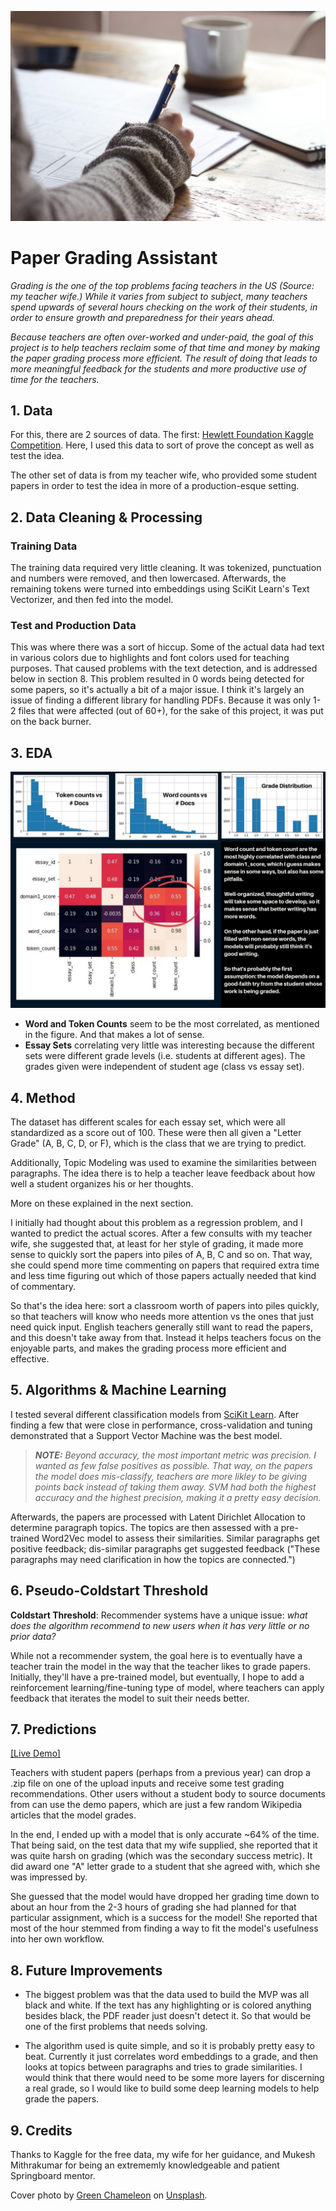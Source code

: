 ![cover_photo](./readme_files/cover_photo.jpg)
# Paper Grading Assistant

*Grading is the one of the top problems facing teachers in the US (Source: my teacher wife.) While it varies from subject to subject, many teachers spend upwards of several hours checking on the work of their students, in order to ensure growth and preparedness for their years ahead.*

*Because teachers are often over-worked and under-paid, the goal of this project is to help teachers reclaim some of that time and money by making the paper grading process more efficient. The result of doing that leads to more meaningful feedback for the students and more productive use of time for the teachers.*

## 1. Data

For this, there are 2 sources of data. The first: [Hewlett Foundation Kaggle Competition](https://www.kaggle.com/c/asap-aes/data). Here, I used this data to sort of prove the concept as well as test the idea.

The other set of data is from my teacher wife, who provided some student papers in order to test the idea in more of a production-esque setting.

## 2. Data Cleaning & Processing

### Training Data

The training data required very little cleaning. It was tokenized, punctuation and numbers were removed, and then lowercased. Afterwards, the remaining tokens were turned into embeddings using SciKit Learn's Text Vectorizer, and then fed into the model.

### Test and Production Data

This was where there was a sort of hiccup. Some of the actual data had text in various colors due to highlights and font colors used for teaching purposes. That caused problems with the text detection, and is addressed below in section 8. This problem resulted in 0 words being detected for some papers, so it's actually a bit of a major issue. I think it's largely an issue of finding a different library for handling PDFs. Because it was only 1-2 files that were affected (out of 60+), for the sake of this project, it was put on the back burner.

## 3. EDA

![eda_conclusion](./readme_files/eda_conclusion2.jpg)

* **Word and Token Counts** seem to be the most correlated, as mentioned in the figure. And that makes a lot of sense.
* **Essay Sets** correlating very little was interesting because the different sets were different grade levels (i.e. students at different ages). The grades given were independent of student age (class vs essay set).

## 4. Method

The dataset has different scales for each essay set, which were all standardized as a score out of 100. These were then all given a "Letter Grade" (A, B, C, D, or F), which is the class that we are trying to predict. 

Additionally, Topic Modeling was used to examine the similarities between paragraphs. The idea there is to help a teacher leave feedback about how well a student organizes his or her thoughts.

More on these explained in the next section.

I initially had thought about this problem as a regression problem, and I wanted to predict the actual scores. After a few consults with my teacher wife, she suggested that, at least for her style of grading, it made more sense to quickly sort the papers into piles of A, B, C and so on. That way, she could spend more time commenting on papers that required extra time and less time figuring out which of those papers actually needed that kind of commentary. 

So that's the idea here: sort a classroom worth of papers into piles quickly, so that teachers will know who needs more attention vs the ones that just need quick input. English teachers generally still want to read the papers, and this doesn't take away from that. Instead it helps teachers focus on the enjoyable parts, and makes the grading process more efficient and effective.

## 5. Algorithms & Machine Learning

I tested several different classification models from [SciKit Learn](https://scikit-learn.org/stable/). After finding a few that were close in performance, cross-validation and tuning demonstrated that a Support Vector Machine was the best model.

>***NOTE:** Beyond accuracy, the most important metric was precision. I wanted as few false positives as possible. That way, on the papers the model does mis-classify, teachers are more likley to be giving points back instead of taking them away. SVM had both the highest accuracy and the highest precision, making it a pretty easy decision.*

Afterwards, the papers are processed with Latent Dirichlet Allocation to determine paragraph topics. The topics are then assessed with a pre-trained Word2Vec model to assess their similarities. Similar paragraphs get positive feedback; dis-similar paragraphs get suggested feedback ("These paragraphs may need clarification in how the topics are connected.")

## 6. Pseudo-Coldstart Threshold

**Coldstart Threshold**: Recommender systems have a unique issue: *what does the algorithm recommend to new users when it has very little or no prior data?* 

While not a recommender system, the goal here is to eventually have a teacher train the model in the way that the teacher likes to grade papers. Initially, they'll have a pre-trained model, but eventually, I hope to add a reinforcement learning/fine-tuning type of model, where teachers can apply feedback that iterates the model to suit their needs better.

## 7. Predictions

<a href="https://share.streamlit.io/maxemileffort/paper-grading-assistant/streamlit/app.py" target="_blank">[Live Demo]</a>

Teachers with student papers (perhaps from a previous year) can drop a .zip file on one of the upload inputs and receive some test grading recommendations. Other users without a student body to source documents from can use the demo papers, which are just a few random Wikipedia articles that the model grades.

In the end, I ended up with a model that is only accurate ~64% of the time. That being said, on the test data that my wife supplied, she reported that it was quite harsh on grading (which was the secondary success metric). It did award one "A" letter grade to a student that she agreed with, which she was impressed by.

She guessed that the model would have dropped her grading time down to about an hour from the 2-3 hours of grading she had planned for that particular assignment, which is a success for the model! She reported that most of the hour stemmed from finding a way to fit the model's usefulness into her own workflow.

## 8. Future Improvements

* The biggest problem was that the data used to build the MVP was all black and white. If the text has any highlighting or is colored anything besides black, the PDF reader just doesn't detect it. So that would be one of the first problems that needs solving.

* The algorithm used is quite simple, and so it is probably pretty easy to beat. Currently it just correlates word embeddings to a grade, and then looks at topics between paragraphs and tries to grade similarities. I would think that there would need to be some more layers for discerning a real grade, so I would like to build some deep learning models to help grade the papers.

## 9. Credits

Thanks to Kaggle for the free data, my wife for her guidance, and Mukesh Mithrakumar for being an extrememly knowledgeable and patient Springboard mentor.

Cover photo by [Green Chameleon](https://unsplash.com/@craftedbygc?utm_source=unsplash&utm_medium=referral&utm_content=creditCopyText) on [Unsplash](https://unsplash.com/s/photos/study?utm_source=unsplash&utm_medium=referral&utm_content=creditCopyText). 